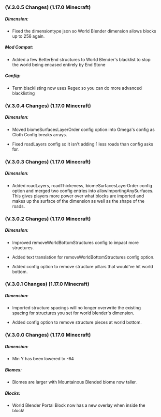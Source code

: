 ### **(V.3.0.5 Changes) (1.17.0 Minecraft)**

##### Dimension:
* Fixed the dimensiontype json so World Blender dimension allows blocks up to 256 again.

##### Mod Compat:
* Added a few BetterEnd structures to World Blender's blacklist to stop the world being encased entirely by End Stone

##### Config:
* Term blacklisting now uses Regex so you can do more advanced blacklisting


### **(V.3.0.4 Changes) (1.17.0 Minecraft)**

##### Dimension:
* Moved biomeSurfacesLayerOrder config option into Omega's config as Cloth Config breaks arrays.

* Fixed roadLayers config so it isn't adding 1 less roads than config asks for.


### **(V.3.0.3 Changes) (1.17.0 Minecraft)**

##### Dimension:
* Added roadLayers, roadThickeness, biomeSurfacesLayerOrder config option and merged two config entries into allowImportingAnySurfaces.
  This gives players more power over what blocks are imported and makes up the surface of the dimension as well as the shape of the roads.


### **(V.3.0.2 Changes) (1.17.0 Minecraft)**

##### Dimension:
* Improved removeWorldBottomStructures config to impact more structures.

* Added text translation for removeWorldBottomStructures config option.
  
* Added config option to remove structure pillars that would've hit world bottom.


### **(V.3.0.1 Changes) (1.17.0 Minecraft)**

##### Dimension:
* Imported structure spacings will no longer overwrite the existing spacing for structures you set for world blender's dimension.

* Added config option to remove structure pieces at world bottom.


### **(V.3.0.0 Changes) (1.17.0 Minecraft)**

##### Dimension:
* Min Y has been lowered to -64

##### Biomes:
* Biomes are larger with Mountainous Blended biome now taller.

##### Blocks:
* World Blender Portal Block now has a new overlay when inside the block!
